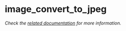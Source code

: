# image_convert_to_jpeg

_Check the [related documentation](../../docs/services/image-processing.md) for more information._
